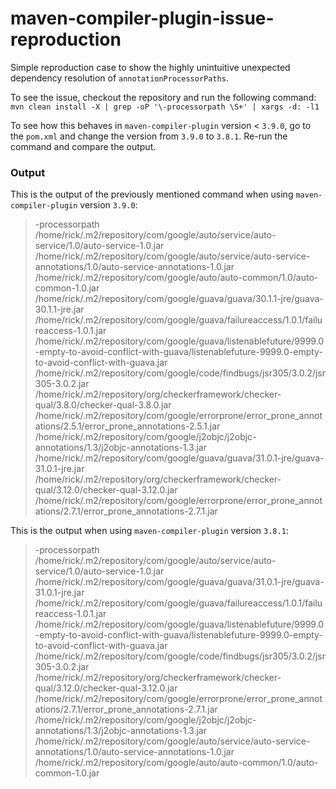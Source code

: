 # maven-compiler-plugin-issue-reproduction
Simple reproduction case to show the highly unintuitive unexpected dependency resolution of `annotationProcessorPaths`.

To see the issue, checkout the repository and run the following command:
`mvn clean install -X | grep -oP '\-processorpath \S+' | xargs -d: -l1`

To see how this behaves in `maven-compiler-plugin` version < `3.9.0`, go to the `pom.xml` and change the version from `3.9.0` to `3.8.1`.
Re-run the command and compare the output.

### Output

This is the output of the previously mentioned command when using `maven-compiler-plugin` version `3.9.0`:

>  -processorpath /home/rick/.m2/repository/com/google/auto/service/auto-service/1.0/auto-service-1.0.jar
/home/rick/.m2/repository/com/google/auto/service/auto-service-annotations/1.0/auto-service-annotations-1.0.jar
/home/rick/.m2/repository/com/google/auto/auto-common/1.0/auto-common-1.0.jar
/home/rick/.m2/repository/com/google/guava/guava/30.1.1-jre/guava-30.1.1-jre.jar
/home/rick/.m2/repository/com/google/guava/failureaccess/1.0.1/failureaccess-1.0.1.jar
/home/rick/.m2/repository/com/google/guava/listenablefuture/9999.0-empty-to-avoid-conflict-with-guava/listenablefuture-9999.0-empty-to-avoid-conflict-with-guava.jar
/home/rick/.m2/repository/com/google/code/findbugs/jsr305/3.0.2/jsr305-3.0.2.jar
/home/rick/.m2/repository/org/checkerframework/checker-qual/3.8.0/checker-qual-3.8.0.jar
/home/rick/.m2/repository/com/google/errorprone/error_prone_annotations/2.5.1/error_prone_annotations-2.5.1.jar
/home/rick/.m2/repository/com/google/j2objc/j2objc-annotations/1.3/j2objc-annotations-1.3.jar
/home/rick/.m2/repository/com/google/guava/guava/31.0.1-jre/guava-31.0.1-jre.jar
/home/rick/.m2/repository/org/checkerframework/checker-qual/3.12.0/checker-qual-3.12.0.jar
/home/rick/.m2/repository/com/google/errorprone/error_prone_annotations/2.7.1/error_prone_annotations-2.7.1.jar


This is the output when using `maven-compiler-plugin` version `3.8.1`:

> -processorpath /home/rick/.m2/repository/com/google/auto/service/auto-service/1.0/auto-service-1.0.jar
/home/rick/.m2/repository/com/google/guava/guava/31.0.1-jre/guava-31.0.1-jre.jar
/home/rick/.m2/repository/com/google/guava/failureaccess/1.0.1/failureaccess-1.0.1.jar
/home/rick/.m2/repository/com/google/guava/listenablefuture/9999.0-empty-to-avoid-conflict-with-guava/listenablefuture-9999.0-empty-to-avoid-conflict-with-guava.jar
/home/rick/.m2/repository/com/google/code/findbugs/jsr305/3.0.2/jsr305-3.0.2.jar
/home/rick/.m2/repository/org/checkerframework/checker-qual/3.12.0/checker-qual-3.12.0.jar
/home/rick/.m2/repository/com/google/errorprone/error_prone_annotations/2.7.1/error_prone_annotations-2.7.1.jar
/home/rick/.m2/repository/com/google/j2objc/j2objc-annotations/1.3/j2objc-annotations-1.3.jar
/home/rick/.m2/repository/com/google/auto/service/auto-service-annotations/1.0/auto-service-annotations-1.0.jar
/home/rick/.m2/repository/com/google/auto/auto-common/1.0/auto-common-1.0.jar
